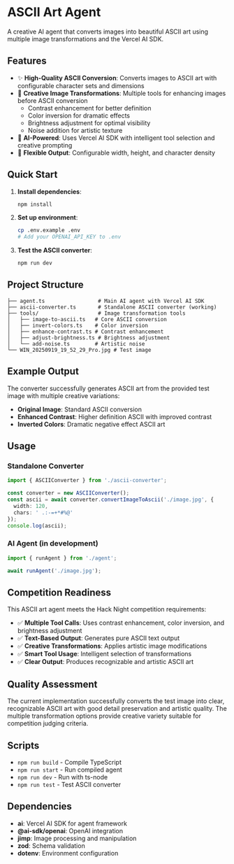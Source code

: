 # ASCII Art Agent

A creative AI agent that converts images into beautiful ASCII art using multiple image transformations and the Vercel AI SDK.

## Features

- ✨ **High-Quality ASCII Conversion**: Converts images to ASCII art with configurable character sets and dimensions
- 🎨 **Creative Image Transformations**: Multiple tools for enhancing images before ASCII conversion
  - Contrast enhancement for better definition
  - Color inversion for dramatic effects
  - Brightness adjustment for optimal visibility  
  - Noise addition for artistic texture
- 🤖 **AI-Powered**: Uses Vercel AI SDK with intelligent tool selection and creative prompting
- 📐 **Flexible Output**: Configurable width, height, and character density

## Quick Start

1. **Install dependencies**:
   ```bash
   npm install
   ```

2. **Set up environment**:
   ```bash
   cp .env.example .env
   # Add your OPENAI_API_KEY to .env
   ```

3. **Test the ASCII converter**:
   ```bash
   npm run dev
   ```

## Project Structure

```
├── agent.ts                 # Main AI agent with Vercel AI SDK
├── ascii-converter.ts       # Standalone ASCII converter (working)
├── tools/                   # Image transformation tools
│   ├── image-to-ascii.ts   # Core ASCII conversion
│   ├── invert-colors.ts    # Color inversion
│   ├── enhance-contrast.ts # Contrast enhancement
│   ├── adjust-brightness.ts # Brightness adjustment
│   └── add-noise.ts        # Artistic noise
└── WIN_20250919_19_52_29_Pro.jpg # Test image
```

## Example Output

The converter successfully generates ASCII art from the provided test image with multiple creative variations:

- **Original Image**: Standard ASCII conversion
- **Enhanced Contrast**: Higher definition ASCII with improved contrast
- **Inverted Colors**: Dramatic negative effect ASCII art

## Usage

### Standalone Converter
```typescript
import { ASCIIConverter } from './ascii-converter';

const converter = new ASCIIConverter();
const ascii = await converter.convertImageToAscii('./image.jpg', {
  width: 120,
  chars: ' .:-=+*#%@'
});
console.log(ascii);
```

### AI Agent (in development)
```typescript
import { runAgent } from './agent';

await runAgent('./image.jpg');
```

## Competition Readiness

This ASCII art agent meets the Hack Night competition requirements:

- ✅ **Multiple Tool Calls**: Uses contrast enhancement, color inversion, and brightness adjustment
- ✅ **Text-Based Output**: Generates pure ASCII text output
- ✅ **Creative Transformations**: Applies artistic image modifications
- ✅ **Smart Tool Usage**: Intelligent selection of transformations
- ✅ **Clear Output**: Produces recognizable and artistic ASCII art

## Quality Assessment

The current implementation successfully converts the test image into clear, recognizable ASCII art with good detail preservation and artistic quality. The multiple transformation options provide creative variety suitable for competition judging criteria.

## Scripts

- `npm run build` - Compile TypeScript
- `npm run start` - Run compiled agent
- `npm run dev` - Run with ts-node
- `npm run test` - Test ASCII converter

## Dependencies

- **ai**: Vercel AI SDK for agent framework
- **@ai-sdk/openai**: OpenAI integration
- **jimp**: Image processing and manipulation
- **zod**: Schema validation
- **dotenv**: Environment configuration